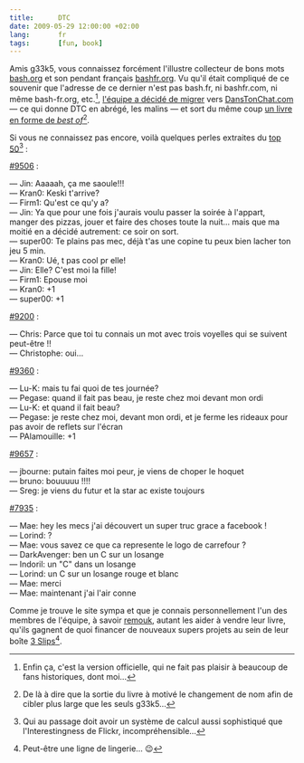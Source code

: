```yaml
---
title:      DTC
date: 2009-05-29 12:00:00 +02:00
lang:       fr
tags:       [fun, book]
---
```


Amis g33k5, vous connaissez forcément l'illustre collecteur de bons mots [bash.org](http://bash.org/) et son pendant français [bashfr.org](http://bashfr.org/). Vu qu'il était compliqué de ce souvenir que l'adresse de ce dernier n'est pas bash.fr, ni bashfr.com, ni même bash-fr.org, etc.[^1], [l'équipe a décidé de migrer](http://shiii.org/2009/05/13/danton-tchate/) vers [DansTonChat.com](https://danstonchat.com/) — ce qui donne DTC en abrégé, les malins — et sort du même coup [un livre en forme de *best of*](https://danstonchat.com/?livre)[^2].

[^1]: Enfin ça, c'est la version officielle, qui ne fait pas plaisir à beaucoup de fans historiques, dont moi…

[^2]: De là à dire que la sortie du livre à motivé le changement de nom afin de cibler plus large que les seuls g33k5…

Si vous ne connaissez pas encore, voilà quelques perles extraites du [top 50](https://danstonchat.com/?sort=top50)[^3]  :

[#9506](https://danstonchat.com/9506.html) :

— Jin: Aaaaah, ça me saoule!!!\
— Kran0: Keski t'arrive?\
— Firm1: Qu'est ce qu'y a?\
— Jin: Ya que pour une fois j'aurais voulu passer la soirée à l'appart, manger des pizzas, jouer et faire des choses toute la nuit… mais que ma moitié en a décidé autrement: ce soir on sort.\
— super00: Te plains pas mec, déjà t'as une copine tu peux bien lacher ton jeu 5 min.\
— Kran0: Ué, t pas cool pr elle!\
— Jin: Elle? C'est moi la fille!\
— Firm1: Epouse moi\
— Kran0: +1\
— super00: +1

[#9200](https://danstonchat.com/9200.html) :

— Chris: Parce que toi tu connais un mot avec trois voyelles qui se suivent peut-être !!\
— Christophe: oui…

[#9360](https://danstonchat.com/9360.html) :

— Lu-K: mais tu fai quoi de tes journée?\
— Pegase: quand il fait pas beau, je reste chez moi devant mon ordi\
— Lu-K: et quand il fait beau?\
— Pegase: je reste chez moi, devant mon ordi, et je ferme les rideaux pour pas avoir de reflets sur l'écran\
— PAlamouille: +1

[#9657](https://danstonchat.com/9657.html) :

— jbourne: putain faites moi peur, je viens de choper le hoquet\
— bruno: bouuuuu !!!!\
— Sreg: je viens du futur et la star ac existe toujours

[#7935](https://danstonchat.com/7935.html) :

— Mae: hey les mecs j'ai découvert un super truc grace a facebook !\
— Lorind: ?\
— Mae: vous savez ce que ca represente le logo de carrefour ?\
— DarkAvenger: ben un C sur un losange\
— Indoril: un "C" dans un losange\
— Lorind: un C sur un losange rouge et blanc\
— Mae: merci\
— Mae: maintenant j'ai l'air conne

Comme je trouve le site sympa et que je connais personnellement l'un des membres de l'équipe, à savoir [remouk](http://shiii.org/), autant les aider à vendre leur livre, qu'ils gagnent de quoi financer de nouveaux supers projets au sein de leur boîte [3 Slips](http://3slips.fr/)[^4].

[^3]: Qui au passage doit avoir un système de calcul aussi sophistiqué que l'Interestingness de Flickr, incompréhensible…

[^4]: Peut-être une ligne de lingerie… 😉
